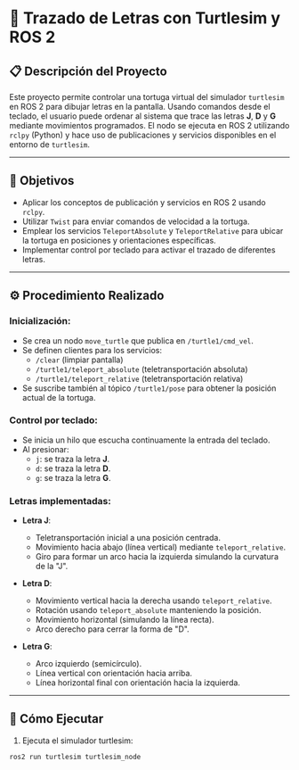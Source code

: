 # 🐢 Trazado de Letras con Turtlesim y ROS 2

## 📋 Descripción del Proyecto

Este proyecto permite controlar una tortuga virtual del simulador `turtlesim` en ROS 2 para dibujar letras en la pantalla. Usando comandos desde el teclado, el usuario puede ordenar al sistema que trace las letras **J**, **D** y **G** mediante movimientos programados. El nodo se ejecuta en ROS 2 utilizando `rclpy` (Python) y hace uso de publicaciones y servicios disponibles en el entorno de `turtlesim`.

---

## 🎯 Objetivos

- Aplicar los conceptos de publicación y servicios en ROS 2 usando `rclpy`.
- Utilizar `Twist` para enviar comandos de velocidad a la tortuga.
- Emplear los servicios `TeleportAbsolute` y `TeleportRelative` para ubicar la tortuga en posiciones y orientaciones específicas.
- Implementar control por teclado para activar el trazado de diferentes letras.

---

## ⚙️ Procedimiento Realizado

### Inicialización:

- Se crea un nodo `move_turtle` que publica en `/turtle1/cmd_vel`.
- Se definen clientes para los servicios:
  - `/clear` (limpiar pantalla)
  - `/turtle1/teleport_absolute` (teletransportación absoluta)
  - `/turtle1/teleport_relative` (teletransportación relativa)
- Se suscribe también al tópico `/turtle1/pose` para obtener la posición actual de la tortuga.

### Control por teclado:

- Se inicia un hilo que escucha continuamente la entrada del teclado.
- Al presionar:
  - `j`: se traza la letra **J**.
  - `d`: se traza la letra **D**.
  - `g`: se traza la letra **G**.

### Letras implementadas:

- **Letra J**:
  - Teletransportación inicial a una posición centrada.
  - Movimiento hacia abajo (línea vertical) mediante `teleport_relative`.
  - Giro para formar un arco hacia la izquierda simulando la curvatura de la "J".

- **Letra D**:
  - Movimiento vertical hacia la derecha usando `teleport_relative`.
  - Rotación usando `teleport_absolute` manteniendo la posición.
  - Movimiento horizontal (simulando la línea recta).
  - Arco derecho para cerrar la forma de "D".

- **Letra G**:
  - Arco izquierdo (semicírculo).
  - Línea vertical con orientación hacia arriba.
  - Línea horizontal final con orientación hacia la izquierda.

---

## 🚀 Cómo Ejecutar

1. Ejecuta el simulador turtlesim:

```bash
ros2 run turtlesim turtlesim_node
